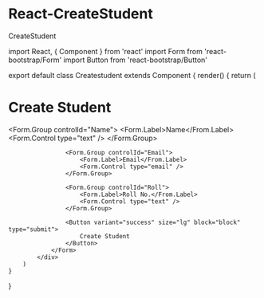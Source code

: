 # React-CreateStudent
CreateStudent

import React, { Component } from 'react'
import Form from 'react-bootstrap/Form'
import Button from 'react-bootstrap/Button'

export default class Createstudent extends Component {
    render() {
        return (
            <div className="form-wrapper">
                <h1> Create Student </h1>
                <Form>
                    <Form.Group controlId="Name">
                        <Form.Label>Name</From.Label>
                        <Form.Control type="text" />
                    </Form.Group> 

                    <Form.Group controlId="Email">
                        <Form.Label>Email</From.Label>
                        <Form.Control type="email" />
                    </Form.Group> 

                    <Form.Group controlId="Roll">
                        <Form.Label>Roll No.</From.Label>
                        <Form.Control type="text" />
                    </Form.Group> 

                    <Button variant="success" size="lg" block="block" type="submit">
                        Create Student
                    </Button>      
                </Form>
            </div>
        )
    }
}
